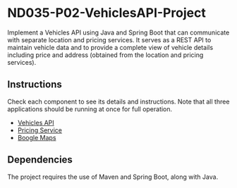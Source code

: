 # ND035-P02-VehiclesAPI-Project

Implement a Vehicles API using Java and Spring Boot that can communicate with separate location and pricing services.
It serves as a REST API to maintain vehicle data and to provide a complete view of vehicle details including price and address (obtained from the location and pricing services).

## Instructions

Check each component to see its details and instructions. Note that all three applications
should be running at once for full operation.

- [Vehicles API](vehicles-api/README.md)
- [Pricing Service](pricing-service/README.md)
- [Boogle Maps](boogle-maps/README.md)

## Dependencies

The project requires the use of Maven and Spring Boot, along with Java.
